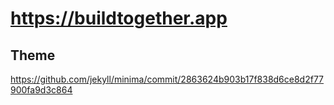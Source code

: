 # <https://buildtogether.app>

## Theme

<https://github.com/jekyll/minima/commit/2863624b903b17f838d6ce8d2f77900fa9d3c864>
